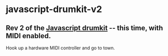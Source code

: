 # javascript-drumkit-v2

## Rev 2 of the [Javascript drumkit](https://theemattoliver.github.io/javascript-drumkit) -- this time, with MIDI enabled.

Hook up a hardware MIDI controller and go to town. 
